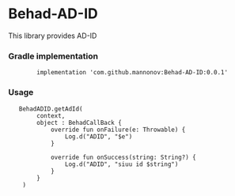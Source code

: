 # Behad-AD-ID
This library provides AD-ID
<h3>Gradle implementation</h3>

            implementation 'com.github.mannonov:Behad-AD-ID:0.0.1'

<h3>Usage</h3>

       BehadADID.getAdId(
            context,
            object : BehadCallBack {
                override fun onFailure(e: Throwable) {
                    Log.d("ADID", "$e")
                }

                override fun onSuccess(string: String?) {
                    Log.d("ADID", "siuu id $string")
                }
            }
        )
